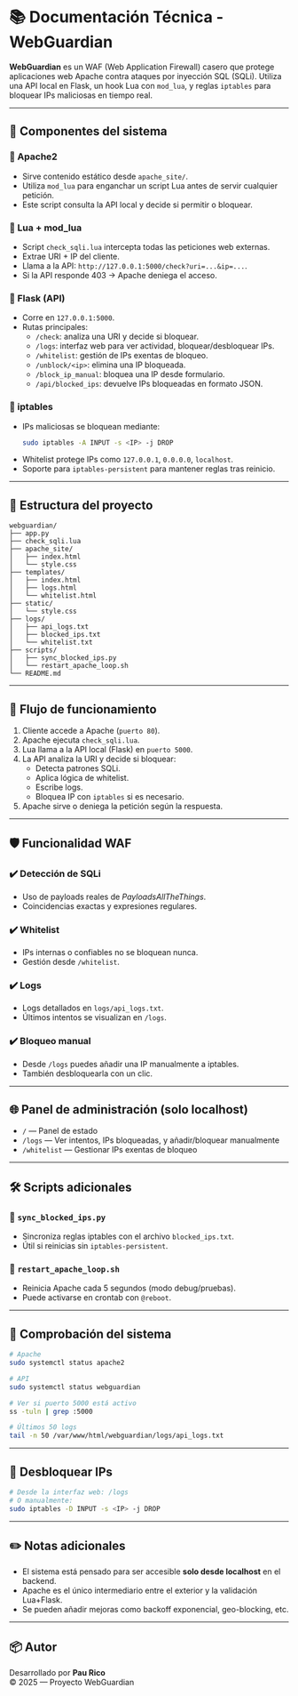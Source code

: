 # 📚 Documentación Técnica - WebGuardian

**WebGuardian** es un WAF (Web Application Firewall) casero que protege aplicaciones web Apache contra ataques por inyección SQL (SQLi). Utiliza una API local en Flask, un hook Lua con `mod_lua`, y reglas `iptables` para bloquear IPs maliciosas en tiempo real.

---

## 🧩 Componentes del sistema

### 🔹 Apache2
- Sirve contenido estático desde `apache_site/`.
- Utiliza `mod_lua` para enganchar un script Lua antes de servir cualquier petición.
- Este script consulta la API local y decide si permitir o bloquear.

### 🔹 Lua + mod_lua
- Script `check_sqli.lua` intercepta todas las peticiones web externas.
- Extrae URI + IP del cliente.
- Llama a la API: `http://127.0.0.1:5000/check?uri=...&ip=...`.
- Si la API responde 403 → Apache deniega el acceso.

### 🔹 Flask (API)
- Corre en `127.0.0.1:5000`.
- Rutas principales:
  - `/check`: analiza una URI y decide si bloquear.
  - `/logs`: interfaz web para ver actividad, bloquear/desbloquear IPs.
  - `/whitelist`: gestión de IPs exentas de bloqueo.
  - `/unblock/<ip>`: elimina una IP bloqueada.
  - `/block_ip_manual`: bloquea una IP desde formulario.
  - `/api/blocked_ips`: devuelve IPs bloqueadas en formato JSON.

### 🔹 iptables
- IPs maliciosas se bloquean mediante:
  ```bash
  sudo iptables -A INPUT -s <IP> -j DROP
  ```
- Whitelist protege IPs como `127.0.0.1`, `0.0.0.0`, `localhost`.
- Soporte para `iptables-persistent` para mantener reglas tras reinicio.

---

## 📁 Estructura del proyecto

```
webguardian/
├── app.py
├── check_sqli.lua
├── apache_site/
│   ├── index.html
│   └── style.css
├── templates/
│   ├── index.html
│   ├── logs.html
│   └── whitelist.html
├── static/
│   └── style.css
├── logs/
│   ├── api_logs.txt
│   ├── blocked_ips.txt
│   └── whitelist.txt
├── scripts/
│   ├── sync_blocked_ips.py
│   └── restart_apache_loop.sh
└── README.md
```

---

## 🔐 Flujo de funcionamiento

1. Cliente accede a Apache (`puerto 80`).
2. Apache ejecuta `check_sqli.lua`.
3. Lua llama a la API local (Flask) en `puerto 5000`.
4. La API analiza la URI y decide si bloquear:
   - Detecta patrones SQLi.
   - Aplica lógica de whitelist.
   - Escribe logs.
   - Bloquea IP con `iptables` si es necesario.
5. Apache sirve o deniega la petición según la respuesta.

---

## 🛡️ Funcionalidad WAF

### ✔️ Detección de SQLi
- Uso de payloads reales de *PayloadsAllTheThings*.
- Coincidencias exactas y expresiones regulares.

### ✔️ Whitelist
- IPs internas o confiables no se bloquean nunca.
- Gestión desde `/whitelist`.

### ✔️ Logs
- Logs detallados en `logs/api_logs.txt`.
- Últimos intentos se visualizan en `/logs`.

### ✔️ Bloqueo manual
- Desde `/logs` puedes añadir una IP manualmente a iptables.
- También desbloquearla con un clic.

---

## 🌐 Panel de administración (solo localhost)

- `/` — Panel de estado
- `/logs` — Ver intentos, IPs bloqueadas, y añadir/bloquear manualmente
- `/whitelist` — Gestionar IPs exentas de bloqueo

---

## 🛠️ Scripts adicionales

### 🔁 `sync_blocked_ips.py`
- Sincroniza reglas iptables con el archivo `blocked_ips.txt`.
- Útil si reinicias sin `iptables-persistent`.

### 🔁 `restart_apache_loop.sh`
- Reinicia Apache cada 5 segundos (modo debug/pruebas).
- Puede activarse en crontab con `@reboot`.

---

## 🧪 Comprobación del sistema

```bash
# Apache
sudo systemctl status apache2

# API
sudo systemctl status webguardian

# Ver si puerto 5000 está activo
ss -tuln | grep :5000

# Últimos 50 logs
tail -n 50 /var/www/html/webguardian/logs/api_logs.txt
```

---

## 🧼 Desbloquear IPs

```bash
# Desde la interfaz web: /logs
# O manualmente:
sudo iptables -D INPUT -s <IP> -j DROP
```

---

## ✏️ Notas adicionales

- El sistema está pensado para ser accesible **solo desde localhost** en el backend.
- Apache es el único intermediario entre el exterior y la validación Lua+Flask.
- Se pueden añadir mejoras como backoff exponencial, geo-blocking, etc.

---

## 📦 Autor

Desarrollado por **Pau Rico**  
© 2025 — Proyecto WebGuardian